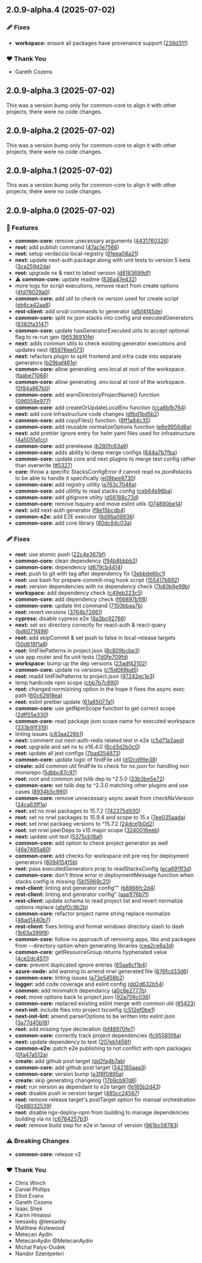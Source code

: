 ## 2.0.9-alpha.4 (2025-07-02)

### 🩹 Fixes

- **workspace:** ensure all packages have provenance support ([239d311](https://github.com/Ensono/stacks-nx-plugins/commit/239d311))

### ❤️ Thank You

- Gareth Cozens

## 2.0.9-alpha.3 (2025-07-02)

This was a version bump only for common-core to align it with other projects, there were no code changes.

## 2.0.9-alpha.2 (2025-07-02)

This was a version bump only for common-core to align it with other projects, there were no code changes.

## 2.0.9-alpha.1 (2025-07-02)

This was a version bump only for common-core to align it with other projects, there were no code changes.

## 2.0.9-alpha.0 (2025-07-02)

### 🚀 Features

- **common-core:** remove unecessary arguments ([4431760326](https://github.com/Ensono/stacks-nx-plugins/commit/4431760326))
- **root:** add publish command ([47ac1e7566](https://github.com/Ensono/stacks-nx-plugins/commit/47ac1e7566))
- **root:** setup verdaccio local-registry ([91eea08a21](https://github.com/Ensono/stacks-nx-plugins/commit/91eea08a21))
- **next:** update next-auth package along with unit tests to version 5 beta ([3ca259d2da](https://github.com/Ensono/stacks-nx-plugins/commit/3ca259d2da))
- **root:** upgrade nx & next to latest version ([d8183699df](https://github.com/Ensono/stacks-nx-plugins/commit/d8183699df))
- ⚠️  **common-core:** update readme ([836a47e432](https://github.com/Ensono/stacks-nx-plugins/commit/836a47e432))
- more logs for script executions, remove react from create options ([4fd78029a0](https://github.com/Ensono/stacks-nx-plugins/commit/4fd78029a0))
- **common-core:** add util to check nx version used for create script ([eb6ca42aa8](https://github.com/Ensono/stacks-nx-plugins/commit/eb6ca42aa8))
- **rest-client:** add orval commands to generator ([afbf4f45de](https://github.com/Ensono/stacks-nx-plugins/commit/afbf4f45de))
- **common-core:** split nx json stacks into config and executedGenerators ([8382fa3147](https://github.com/Ensono/stacks-nx-plugins/commit/8382fa3147))
- **common-core:** update hasGeneratorExecuted utils to accept optional flag to re-run gen ([96536910fe](https://github.com/Ensono/stacks-nx-plugins/commit/96536910fe))
- **next:** adds common utils to check existing generator executions and updates next ([85876ee073](https://github.com/Ensono/stacks-nx-plugins/commit/85876ee073))
- **next:** refactors plugin to split frontend and infra code into separate generators ([b29baf461e](https://github.com/Ensono/stacks-nx-plugins/commit/b29baf461e))
- **common-core:** allow generating .env.local at root of the workspace. ([faabe71068](https://github.com/Ensono/stacks-nx-plugins/commit/faabe71068))
- **common-core:** allow generating .env.local at root of the workspace. ([0f84a867b0](https://github.com/Ensono/stacks-nx-plugins/commit/0f84a867b0))
- **common-core:** add warnDirectoryProjectName() function ([096558e977](https://github.com/Ensono/stacks-nx-plugins/commit/096558e977))
- **common-core:** add createOrUpdateLocalEnv function ([cca6bfb764](https://github.com/Ensono/stacks-nx-plugins/commit/cca6bfb764))
- **next:** add core infrastructure code changes ([dfbd1bd5b2](https://github.com/Ensono/stacks-nx-plugins/commit/dfbd1bd5b2))
- **common-core:** add copyFiles() function. ([8ff1a84c35](https://github.com/Ensono/stacks-nx-plugins/commit/8ff1a84c35))
- **common-core:** add reusable normalizeOptions function ([e8e9956d6e](https://github.com/Ensono/stacks-nx-plugins/commit/e8e9956d6e))
- **next:** add prettier ignore entry for helm yaml files used for infrastructure ([4a505fa1cc](https://github.com/Ensono/stacks-nx-plugins/commit/4a505fa1cc))
- **common-core:** add prerelease ([b280fc63a9](https://github.com/Ensono/stacks-nx-plugins/commit/b280fc63a9))
- **common-core:** adds ability to deep merge configs ([644a7b7fba](https://github.com/Ensono/stacks-nx-plugins/commit/644a7b7fba))
- **common-core:** update core and next plugins to merge test config rather than overwrite ([#5327](https://github.com/Ensono/stacks-nx-plugins/issues/5327))
- **core:** throw a specific StacksConfigError if cannot read nx.json#stacks to be able to handle it specifically ([e09bee9730](https://github.com/Ensono/stacks-nx-plugins/commit/e09bee9730))
- **common-core:** add registry utility ([e763c7048a](https://github.com/Ensono/stacks-nx-plugins/commit/e763c7048a))
- **common-core:** add utlitity to read stacks config ([ceb64e96ba](https://github.com/Ensono/stacks-nx-plugins/commit/ceb64e96ba))
- **common-core:** add gitignore utility ([d56188c73d](https://github.com/Ensono/stacks-nx-plugins/commit/d56188c73d))
- **common-core:** remove tsquery and move eslint utils ([074890be14](https://github.com/Ensono/stacks-nx-plugins/commit/074890be14))
- **next:** add next-auth generator ([f8e15bcdb4](https://github.com/Ensono/stacks-nx-plugins/commit/f8e15bcdb4))
- **common-e2e:** add E2E executor ([6d96a09936](https://github.com/Ensono/stacks-nx-plugins/commit/6d96a09936))
- **common-core:** add core library ([80dc84c03a](https://github.com/Ensono/stacks-nx-plugins/commit/80dc84c03a))

### 🩹 Fixes

- **root:** use atomic push ([22c4e367bf](https://github.com/Ensono/stacks-nx-plugins/commit/22c4e367bf))
- **common-core:** clean dependency ([f94b8bbbb2](https://github.com/Ensono/stacks-nx-plugins/commit/f94b8bbbb2))
- **common-core:** dependency ([d679cb4414](https://github.com/Ensono/stacks-nx-plugins/commit/d679cb4414))
- **root:** push to git with tag after dependency fix ([3ebbde6bc1](https://github.com/Ensono/stacks-nx-plugins/commit/3ebbde6bc1))
- **root:** use bash for prepare-commit-msg hook script ([155417b692](https://github.com/Ensono/stacks-nx-plugins/commit/155417b692))
- **root:** version dependencies with nx dependency check ([7b80b9e99b](https://github.com/Ensono/stacks-nx-plugins/commit/7b80b9e99b))
- **workspace:** add dependency check ([c49eb223c5](https://github.com/Ensono/stacks-nx-plugins/commit/c49eb223c5))
- **common-core:** add dependency check ([f66897b1f8](https://github.com/Ensono/stacks-nx-plugins/commit/f66897b1f8))
- **common-core:** update lint command ([7150bbaa7b](https://github.com/Ensono/stacks-nx-plugins/commit/7150bbaa7b))
- **root:** revert versions ([3764b72861](https://github.com/Ensono/stacks-nx-plugins/commit/3764b72861))
- **cypress:** disable cypress e2e ([9a3bc92766](https://github.com/Ensono/stacks-nx-plugins/commit/9a3bc92766))
- **next:** set src directory correctly for react-auth & react-query ([bd6071f498](https://github.com/Ensono/stacks-nx-plugins/commit/bd6071f498))
- **root:** add skipCommit & set push to false in local-release targets ([50d618f1a8](https://github.com/Ensono/stacks-nx-plugins/commit/50d618f1a8))
- **root:** lintFilePatterns in project.json ([8c809bcbe3](https://github.com/Ensono/stacks-nx-plugins/commit/8c809bcbe3))
- use app router and fix unit tests ([7d0fe709fd](https://github.com/Ensono/stacks-nx-plugins/commit/7d0fe709fd))
- **workspace:** bump up the dep versions ([23adf42102](https://github.com/Ensono/stacks-nx-plugins/commit/23adf42102))
- **common-core:** update nx versions ([c15d068bd5](https://github.com/Ensono/stacks-nx-plugins/commit/c15d068bd5))
- **root:** readd lintFilePatterns to project.json ([97242ec1e3](https://github.com/Ensono/stacks-nx-plugins/commit/97242ec1e3))
- temp hardcode npm scope ([cbb7b7c890](https://github.com/Ensono/stacks-nx-plugins/commit/cbb7b7c890))
- **root:** changed normizining option in the hope it fixes the async exec path ([60c626f8ea](https://github.com/Ensono/stacks-nx-plugins/commit/60c626f8ea))
- **root:** eslint prettier update ([61a85077a1](https://github.com/Ensono/stacks-nx-plugins/commit/61a85077a1))
- **common-core:** use getNpmScope function to get correct scope ([2dff55e330](https://github.com/Ensono/stacks-nx-plugins/commit/2dff55e330))
- **common-core:** read package json scope name for executed workspace ([333b91f319](https://github.com/Ensono/stacks-nx-plugins/commit/333b91f319))
- linting issues ([c83aa226b1](https://github.com/Ensono/stacks-nx-plugins/commit/c83aa226b1))
- **next:** comment out next-auth-redis related test in e2e ([c5d71a2aed](https://github.com/Ensono/stacks-nx-plugins/commit/c5d71a2aed))
- **root:** upgrade and set nx to v16.4.0 ([6cd3d2b0c0](https://github.com/Ensono/stacks-nx-plugins/commit/6cd3d2b0c0))
- **root:** update all jest configs ([7bad354873](https://github.com/Ensono/stacks-nx-plugins/commit/7bad354873))
- **common-core:** update logic of findFile util ([d12cd99e38](https://github.com/Ensono/stacks-nx-plugins/commit/d12cd99e38))
- **create:** add common util findFile to check for nx.json for handling non monorepo ([5dbbc87c97](https://github.com/Ensono/stacks-nx-plugins/commit/5dbbc87c97))
- **root:** root and common set tslib dep to ^2.5.0 ([33b3be5e72](https://github.com/Ensono/stacks-nx-plugins/commit/33b3be5e72))
- **common-core:** set tslib dep to ^2.3.0 matching other plugins and use cases ([8934b5c990](https://github.com/Ensono/stacks-nx-plugins/commit/8934b5c990))
- **common-core:** remove unnecessary async await from checkNxVersion ([24ca63ff1a](https://github.com/Ensono/stacks-nx-plugins/commit/24ca63ff1a))
- **root:** set nx nrwl packages to 15.7.2 ([742375d930](https://github.com/Ensono/stacks-nx-plugins/commit/742375d930))
- **root:** set nx nrwl packages to 15.9.4 and scope to 15.x ([7ee035aada](https://github.com/Ensono/stacks-nx-plugins/commit/7ee035aada))
- **root:** set nrwl packaeg versions to ^15.7.2 ([24dce1b0d2](https://github.com/Ensono/stacks-nx-plugins/commit/24dce1b0d2))
- **root:** set nrwl peerDeps to v15 major scope ([3240016eeb](https://github.com/Ensono/stacks-nx-plugins/commit/3240016eeb))
- **next:** update unit test ([5375cb18af](https://github.com/Ensono/stacks-nx-plugins/commit/5375cb18af))
- **common-core:** add option to check project generator as well ([46e7495a80](https://github.com/Ensono/stacks-nx-plugins/commit/46e7495a80))
- **common-core:** add checks for workspace init pre req for deployment generators ([8094154f5b](https://github.com/Ensono/stacks-nx-plugins/commit/8094154f5b))
- **root:** pass executedGenerators prop to readStacksConfig ([eca691ff3d](https://github.com/Ensono/stacks-nx-plugins/commit/eca691ff3d))
- **common-core:** don't throw error in deploymentMessage function when stacks config is missing ([5b15969c20](https://github.com/Ensono/stacks-nx-plugins/commit/5b15969c20))
- **rest-client:** linting and generator config"" ([b8966fc2d4](https://github.com/Ensono/stacks-nx-plugins/commit/b8966fc2d4))
- **rest-client:** linting and generator config" ([aaa1f76b7f](https://github.com/Ensono/stacks-nx-plugins/commit/aaa1f76b7f))
- **rest-client:** update schema to read project list and revert normalize options replace ([afaf0c9b2b](https://github.com/Ensono/stacks-nx-plugins/commit/afaf0c9b2b))
- **common-core:** refactor project name string replace normalize ([46ad1440b7](https://github.com/Ensono/stacks-nx-plugins/commit/46ad1440b7))
- **rest-client:** fixes linting and format windows directory slash to dash ([1b63a399f8](https://github.com/Ensono/stacks-nx-plugins/commit/1b63a399f8))
- **common-core:** follow nx approach of removing apps, libs and packages from --directory option when generating libraries ([cea2ce8a3d](https://github.com/Ensono/stacks-nx-plugins/commit/cea2ce8a3d))
- **common-core:** getResourceGroup returns hyphenated value ([4ce2dc4511](https://github.com/Ensono/stacks-nx-plugins/commit/4ce2dc4511))
- **core:** prevent duplicated ignore entries ([65aa6cf1b4](https://github.com/Ensono/stacks-nx-plugins/commit/65aa6cf1b4))
- **azure-node:** add warning to amend nrwl generated file ([876fcd33d6](https://github.com/Ensono/stacks-nx-plugins/commit/876fcd33d6))
- **common-core:** linting issues ([a73e5458b2](https://github.com/Ensono/stacks-nx-plugins/commit/a73e5458b2))
- **logger:** add code coverage and eslint config ([dd2d632b54](https://github.com/Ensono/stacks-nx-plugins/commit/dd2d632b54))
- **common:** add minimatch dependancy ([a0c8e2777b](https://github.com/Ensono/stacks-nx-plugins/commit/a0c8e2777b))
- **root:** move options back to project.json ([92a708c036](https://github.com/Ensono/stacks-nx-plugins/commit/92a708c036))
- **common-core:** replaced existing eslint merge with common util ([#5423](https://github.com/Ensono/stacks-nx-plugins/issues/5423))
- **next-init:** include files into project tsconfig ([c512ef0be1](https://github.com/Ensono/stacks-nx-plugins/commit/c512ef0be1))
- **next-init-lint:** amend parserOptions to be written into eslint json ([3a77d45b18](https://github.com/Ensono/stacks-nx-plugins/commit/3a77d45b18))
- **root:** add missing type decleration ([bf48970fe7](https://github.com/Ensono/stacks-nx-plugins/commit/bf48970fe7))
- **common-core:** correctly track project dependencies ([fc95585f8a](https://github.com/Ensono/stacks-nx-plugins/commit/fc95585f8a))
- **next:** update dependency to test ([207eb1456f](https://github.com/Ensono/stacks-nx-plugins/commit/207eb1456f))
- **common-e2e:** patch e2e publishing to not conflict with npm packages ([0fa47a512a](https://github.com/Ensono/stacks-nx-plugins/commit/0fa47a512a))
- **create:** add github post target ([dd2fa4b7ab](https://github.com/Ensono/stacks-nx-plugins/commit/dd2fa4b7ab))
- **common-core:** add github post target ([342185aaa3](https://github.com/Ensono/stacks-nx-plugins/commit/342185aaa3))
- **common-core:** version bump ([a3f8f0895a](https://github.com/Ensono/stacks-nx-plugins/commit/a3f8f0895a))
- **create:** skip generating changelog ([17b9cb97d6](https://github.com/Ensono/stacks-nx-plugins/commit/17b9cb97d6))
- **root:** run version as dependant to e2e target ([fe185b2d43](https://github.com/Ensono/stacks-nx-plugins/commit/fe185b2d43))
- **root:** disable push in version target ([485cc24567](https://github.com/Ensono/stacks-nx-plugins/commit/485cc24567))
- **root:** remove release target's postTarget option for manual orchestration ([0e88032539](https://github.com/Ensono/stacks-nx-plugins/commit/0e88032539))
- **root:** disable ngx-deploy-npm from building to manage dependencies building via nx ([c6764257b3](https://github.com/Ensono/stacks-nx-plugins/commit/c6764257b3))
- **root:** remove build step for e2e in favour of version ([961bc58783](https://github.com/Ensono/stacks-nx-plugins/commit/961bc58783))

### ⚠️  Breaking Changes

- **common-core:** release v2

### ❤️ Thank You

- Chris Winch
- Daniel Phillips
- Elliot Evans
- Gareth Cozens
- Isaac Shek
- Karim Hmaissi
- leesaxby @leesaxby
- Matthew Aizlewood
- Metecan Aydin
- MetecanAydin @MetecanAydin
- Michal Palys-Dudek
- Nandor Szentpeteri